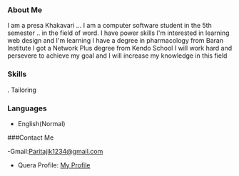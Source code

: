 ### About Me
I am a presa Khakavari ... I am a computer software student in the 5th semester .. in the field of word. I have power skills
I'm interested in learning web design and I'm learning
I have a degree in pharmacology from Baran Institute
I got a Network Plus degree from Kendo School
I will work hard and persevere to achieve my goal and I will increase my knowledge in this field
### Skills
. Tailoring
### Languages
- English(Normal)

###Contact Me

-Gmail:Paritajik1234@gmail.com

- Quera Profile: <a href="https://quera.ir/profile/paritajik1234">My Profile</a>
